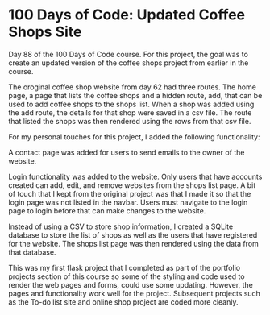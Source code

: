 # 100 Days of Code: Updated Coffee Shops Site

Day 88 of the 100 Days of Code course. For this project, the goal was to create an updated version of the coffee shops project from earlier in the course. 

The oroginal coffee shop website from day 62 had three routes. The home page, a page that lists the coffee shops and a hidden route, add, that can be used to add coffee shops to the shops list. When a shop was added using the add route, the details for that shop were saved in a csv file. The route that listed the shops was then rendered using the rows from that csv file.

For my personal touches for this project, I added the following functionality:

A contact page was added for users to send emails to the owner of the website.

Login functionality was added to the website. Only users that have accounts created can add, edit, and remove websites from the shops list page. A bit of touch that I kept from the original project was that I made it so that the login page was not listed in the navbar. Users must navigate to the login page to login before that can make changes to the website.

Instead of using a CSV to store shop information, I created a SQLite database to store the list of shops as well as the users that have registered for the website. The shops list page was then rendered using the data from that database.

This was my first flask project that I completed as part of the portfolio projects section of this course so some of the styling and code used to render the web pages and forms, could use some updating. However, the pages and functionality work well for the project. Subsequent projects such as the To-do list site and online shop project are coded more cleanly.
